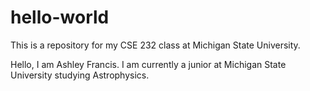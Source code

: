 # hello-world
This is a repository for my CSE 232 class at Michigan State University.

Hello, I am Ashley Francis. I am currently a junior at Michigan State University studying Astrophysics. 
